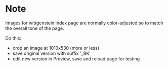# Note

Images for wittgenstein index page are normally color-adjusted so to match the overall tone of the page.

Do this:

- crop an image at 1010x530 (more or less)
- save original version with suffix '_BK'
- edit new version in Preview, save and reload page for testing
